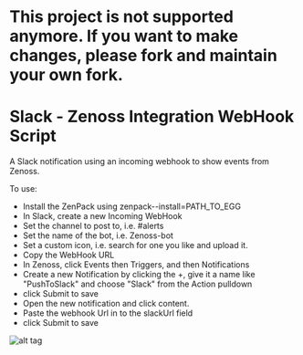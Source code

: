 # This project is not supported anymore. If you want to make changes, please fork and maintain your own fork.

# Slack - Zenoss Integration WebHook Script
A Slack notification using an incoming webhook to show events from Zenoss.

To use:
* Install the ZenPack using  zenpack--install=PATH_TO_EGG
* In Slack, create a new Incoming WebHook
* Set the channel to post to, i.e. #alerts
* Set the name of the bot, i.e. Zenoss-bot
* Set a custom icon, i.e. search for one you like and upload it.
* Copy the WebHook URL
* In Zenoss, click Events then Triggers, and then Notifications
* Create a new Notification by clicking the +, give it a name like "PushToSlack" and choose "Slack" from the Action pulldown
* click Submit to save
* Open the new notification and click content.
* Paste the webhook Url in to the slackUrl field
* click Submit to save

![alt tag](https://raw.githubusercontent.com/jregovic/slack-zenoss/master/ZenossSlack.png)
